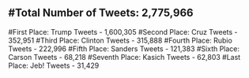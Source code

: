 #Total Number of Tweets: 2,775,966 
---
#First Place: Trump Tweets - 1,600,305
#Second Place: Cruz Tweets - 352,951
#Third Place: Clinton Tweets - 315,888
#Fourth Place: Rubio Tweets - 222,996
#Fifth Place: Sanders Tweets - 121,383
#Sixth Place: Carson Tweets - 68,218
#Seventh Place: Kasich Tweets - 62,803
#Last Place: Jeb! Tweets - 31,429
